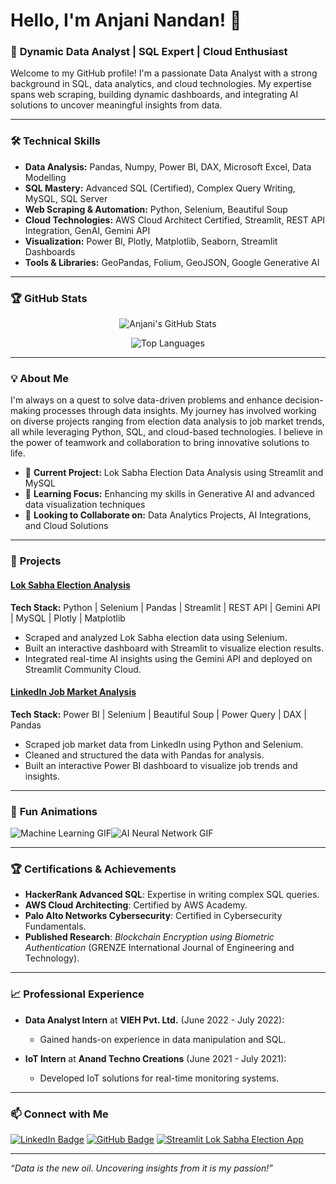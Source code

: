 # Hello, I'm Anjani Nandan! 👋

### 🚀 **Dynamic Data Analyst | SQL Expert | Cloud Enthusiast**

Welcome to my GitHub profile! I'm a passionate Data Analyst with a strong background in SQL, data analytics, and cloud technologies. My expertise spans web scraping, building dynamic dashboards, and integrating AI solutions to uncover meaningful insights from data.

---

### 🛠 **Technical Skills**

- **Data Analysis:** Pandas, Numpy, Power BI, DAX, Microsoft Excel, Data Modelling
- **SQL Mastery:** Advanced SQL (Certified), Complex Query Writing, MySQL, SQL Server
- **Web Scraping & Automation:** Python, Selenium, Beautiful Soup
- **Cloud Technologies:** AWS Cloud Architect Certified, Streamlit, REST API Integration, GenAI, Gemini API
- **Visualization:** Power BI, Plotly, Matplotlib, Seaborn, Streamlit Dashboards
- **Tools & Libraries:** GeoPandas, Folium, GeoJSON, Google Generative AI

---

### 🏆 **GitHub Stats**

<div align="center">
  
  ![Anjani's GitHub Stats](https://github-readme-stats.vercel.app/api?username=anjanicoder&show_icons=true&theme=radical)

  ![Top Languages](https://github-readme-stats.vercel.app/api/top-langs/?username=anjanicoder&layout=compact&theme=radical)

</div>

---

### 💡 **About Me**

I'm always on a quest to solve data-driven problems and enhance decision-making processes through data insights. My journey has involved working on diverse projects ranging from election data analysis to job market trends, all while leveraging Python, SQL, and cloud-based technologies. I believe in the power of teamwork and collaboration to bring innovative solutions to life.

- 🔭 **Current Project:** Lok Sabha Election Data Analysis using Streamlit and MySQL
- 🌱 **Learning Focus:** Enhancing my skills in Generative AI and advanced data visualization techniques
- 👯 **Looking to Collaborate on:** Data Analytics Projects, AI Integrations, and Cloud Solutions

---

### 🌟 **Projects**

#### [Lok Sabha Election Analysis](https://github.com/anjanicoder/Lok-Sabha-Election-Analysis)
**Tech Stack:** Python | Selenium | Pandas | Streamlit | REST API | Gemini API | MySQL | Plotly | Matplotlib

- Scraped and analyzed Lok Sabha election data using Selenium.
- Built an interactive dashboard with Streamlit to visualize election results.
- Integrated real-time AI insights using the Gemini API and deployed on Streamlit Community Cloud.

#### [LinkedIn Job Market Analysis](https://github.com/anjanicoder/JobDashboard)
**Tech Stack:** Power BI | Selenium | Beautiful Soup | Power Query | DAX | Pandas

- Scraped job market data from LinkedIn using Python and Selenium.
- Cleaned and structured the data with Pandas for analysis.
- Built an interactive Power BI dashboard to visualize job trends and insights.

---

### 🎉 **Fun Animations**

![Machine Learning GIF](https://i.giphy.com/media/v1.Y2lkPTc5MGI3NjExM2FnaWxzOGthYzBuY2UwaGxlazY5Z3UzZnh3bzgweGYxZjZnajAyZiZlcD12MV9pbnRlcm5hbF9naWZfYnlfaWQmY3Q9Zw/6fZ9WNtjNd3Ta2qUVe/giphy.gif)![AI Neural Network GIF](https://i.giphy.com/media/v1.Y2lkPTc5MGI3NjExenVxczg5cHhwNTBjZnhoMzcxazEwY2tpcnV3eWtqYW54MTRjNmg5cSZlcD12MV9pbnRlcm5hbF9naWZfYnlfaWQmY3Q9Zw/5krfq8pMdYhAV52xPg/giphy.gif)



---

### 🏆 **Certifications & Achievements**

- **HackerRank Advanced SQL**: Expertise in writing complex SQL queries.
- **AWS Cloud Architecting**: Certified by AWS Academy.
- **Palo Alto Networks Cybersecurity**: Certified in Cybersecurity Fundamentals.
- **Published Research**: *Blockchain Encryption using Biometric Authentication* (GRENZE International Journal of Engineering and Technology).

---

### 📈 **Professional Experience**

- **Data Analyst Intern** at **VIEH Pvt. Ltd.** (June 2022 - July 2022):
  - Gained hands-on experience in data manipulation and SQL.
  
- **IoT Intern** at **Anand Techno Creations** (June 2021 - July 2021):
  - Developed IoT solutions for real-time monitoring systems.

---

### 📫 **Connect with Me**

[![LinkedIn Badge](https://img.shields.io/badge/-Anjani%20Nandan-blue?style=flat-square&logo=Linkedin&logoColor=white&link=https://www.linkedin.com/in/anjani-nandan-)](https://www.linkedin.com/in/anjani-nandan-)
[![GitHub Badge](https://img.shields.io/badge/-anjanicoder-333?style=flat-square&logo=github&logoColor=white&link=https://github.com/anjanicoder)](https://github.com/anjanicoder)
[![Streamlit Lok Sabha Election App](https://img.shields.io/badge/Streamlit-App-green?style=flat-square&link=https://lok-sabha-election-analysis.streamlit.app/)](https://lok-sabha-election-analysis.streamlit.app/)

---

*“Data is the new oil. Uncovering insights from it is my passion!”*
